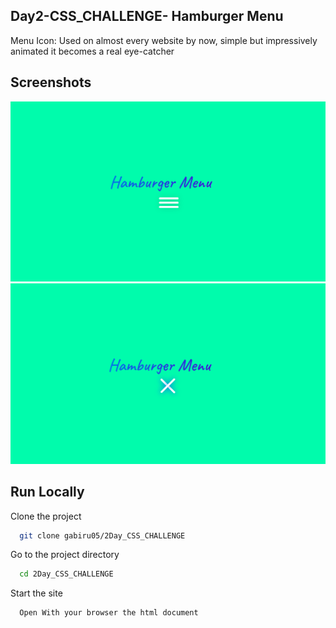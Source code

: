 ## Day2-CSS_CHALLENGE- Hamburger Menu

Menu Icon: Used on almost every website by now, simple but impressively animated it becomes a real eye-catcher

## Screenshots

![App Screenshot](https://github.com/gabiru05/2Day_CSS_CHALLENGE/blob/main/src/Hamburger1.png)
![App Screenshot](https://github.com/gabiru05/2Day_CSS_CHALLENGE/blob/main/src/Hamburger2.png)

## Run Locally

Clone the project

```bash
  git clone gabiru05/2Day_CSS_CHALLENGE
```

Go to the project directory

```bash
  cd 2Day_CSS_CHALLENGE
```

Start the site

```bash
  Open With your browser the html document
```
